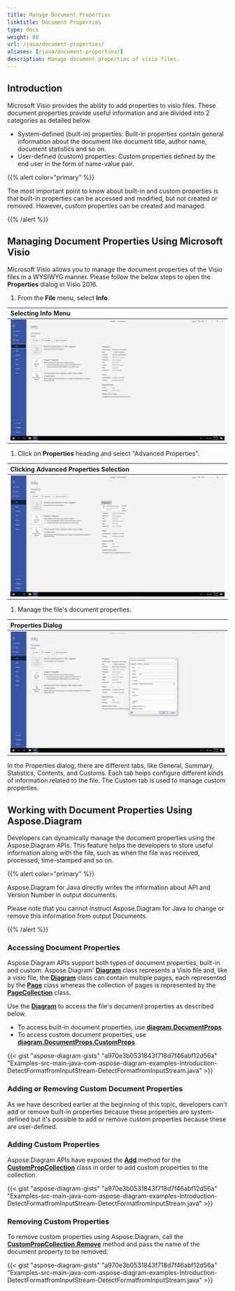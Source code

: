 ```yaml
---
title: Manage Document Properties
linktitle: Document Properties
type: docs
weight: 80
url: /java/document-properties/
aliases: [/java/document-properties/]
description: Manage document properties of visio files.
---
```



## **Introduction**

Microsoft Visio provides the ability to add properties to visio files. These document properties provide useful information and are divided into 2 categories as detailed below.

- System-defined (built-in) properties: Built-in properties contain general information about the document like document title, author name, document statistics and so on.
- User-defined (custom) properties: Custom properties defined by the end user in the form of name-value pair.

{{% alert color="primary" %}}

The most important point to know about built-in and custom properties is that built-in properties can be accessed and modified, but not created or removed. However, custom properties can be created and managed.

{{% /alert %}}

## **Managing Document Properties Using Microsoft Visio**

Microsoft Visio allows you to manage the document properties of the Visio files in a WYSIWYG manner. Please follow the below steps to open the **Properties** dialog in Visio 2016.

1. From the **File** menu, select **Info**.

|**Selecting Info Menu**|
| :- |
|![todo:image_alt_text](managing-document-properties_1.png)|
1. Click on **Properties** heading and select "Advanced Properties".

|**Clicking Advanced Properties Selection**|
| :- |
|![todo:image_alt_text](managing-document-properties_2.png)|
1. Manage the file's document properties.

|**Properties Dialog**|
| :- |
|![todo:image_alt_text](managing-document-properties_3.png)|
In the Properties dialog, there are different tabs, like General, Summary, Statistics, Contents, and Customs. Each tab helps configure different kinds of information related to the file. The Custom tab is used to manage custom properties.

## **Working with Document Properties Using Aspose.Diagram**

Developers can dynamically manage the document properties using the Aspose.Diagram APIs. This feature helps the developers to store useful information along with the file, such as when the file was received, processed, time-stamped and so on.

{{% alert color="primary" %}}

Aspose.Diagram for Java directly writes the information about API and Version Number in output documents.

Please note that you cannot instruct Aspose.Diagram for Java to change or remove this information from output Documents.

{{% /alert %}}

### **Accessing Document Properties**

Aspose.Diagram APIs support both types of document properties, built-in and custom. Aspose.Diagram' [**Diagram**](https://reference.aspose.com/diagram/java/com.aspose.diagram/Diagram) class represents a Visio file and, like a visio file, the [**Diagram**](https://reference.aspose.com/diagram/java/com.aspose.diagram/Diagram) class can contain multiple pages, each represented by the [**Page**](https://reference.aspose.com/diagram/java/com.aspose.diagram/page) class whereas the collection of pages is represented by the [**PageCollection**](https://reference.aspose.com/diagram/java/com.aspose.diagram/pagecollection) class.

Use the [**Diagram**](https://reference.aspose.com/diagram/java/com.aspose.diagram/Diagram) to access the file's document properties as described below.

- To access built-in document properties, use [**diagram.DocumentProps**](https://reference.aspose.com/diagram/java/com.aspose.diagram/documentproperties).
- To access custom document properties, use [**diagram.DocumentProps.CustomProps**](https://reference.aspose.com/diagram/java/com.aspose.diagram/CustomPropCollection).

{{< gist "aspose-diagram-gists" "a970e3b0531843f718d7f46abf12d56a" "Examples-src-main-java-com-aspose-diagram-examples-Introduction-DetectFormatfromInputStream-DetectFormatfromInputStream.java" >}}

### **Adding or Removing Custom Document Properties**

As we have described earlier at the beginning of this topic, developers can't add or remove built-in properties because these properties are system-defined but it's possible to add or remove custom properties because these are user-defined.

### **Adding Custom Properties**

Aspose.Diagram APIs have exposed the [**Add**](https://reference.aspose.com/diagram/java/com.aspose.diagram/custompropcollection#add(com.aspose.diagram.CustomProp)) method for the [**CustomPropCollection**](https://reference.aspose.com/diagram/java/com.aspose.diagram/custompropcollection) class in order to add custom properties to the collection.

{{< gist "aspose-diagram-gists" "a970e3b0531843f718d7f46abf12d56a" "Examples-src-main-java-com-aspose-diagram-examples-Introduction-DetectFormatfromInputStream-DetectFormatfromInputStream.java" >}}

### **Removing Custom Properties**

To remove custom properties using Aspose.Diagram, call the [**CustomPropCollection.Remove**](https://reference.aspose.com/diagram/java/com.aspose.diagram/custompropcollection#remove(com.aspose.diagram.CustomProp)) method and pass the name of the document property to be removed.

{{< gist "aspose-diagram-gists" "a970e3b0531843f718d7f46abf12d56a" "Examples-src-main-java-com-aspose-diagram-examples-Introduction-DetectFormatfromInputStream-DetectFormatfromInputStream.java" >}}
